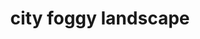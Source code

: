 ---
title: "city foggy landscape"
alt: "A picture of a city foggy landscape"
src: "/photos/zurich9.heic"
caption: "Förch, Switzerland"
index: 32
---